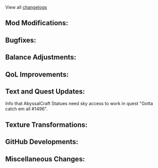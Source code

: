 
View all [changelogs](https://github.com/Divine-Journey-2/Divine-Journey-2/tree/main/changelog)

## Mod Modifications:



## Bugfixes:



## Balance Adjustments:



## QoL Improvements:



## Text and Quest Updates:

Info that AbyssalCraft Statues need sky access to work in quest "Gotta catch em all #1496".

## Texture Transformations:



## GitHub Developments:



## Miscellaneous Changes:
